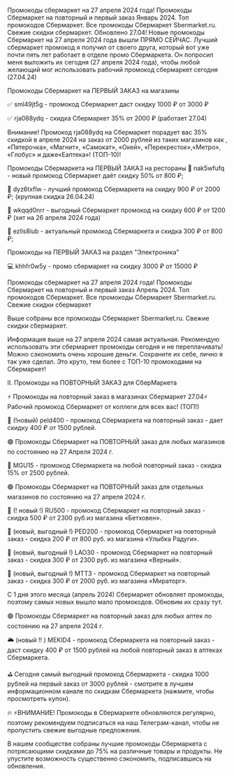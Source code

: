 Промокоды сбермаркет на 27 апреля 2024 года! Промокоды Сбермаркет на повторный и первый заказ Январь 2024. Топ промокодов Сбермаркет. Все промокоды Сбермаркет Sbermarket.ru. Свежие скидки сбермаркет. Обновлено 27.04! Новые промокоды Сбермаркет на 27 апреля 2024 года вышли ПРЯМО СЕЙЧАС. Лучший сбермаркет промокод я получил от своего друга, который вот уже почти пять лет работает в отделе промо Сбермаркета. Он попросил меня выложить их сегодня (27 апреля 2024 года), чтобы любой желающий мог использовать рабочий промокод сбермаркет сегодня (27.04.24)

Промокоды Сбермаркет на ПЕРВЫЙ ЗАКАЗ на магазины

✅ sml49jt5g - промокод Сбермаркет даст скидку 1000 ₽ от 3000 ₽

✅ rja088ydq - скидка Сбермаркет 35% от 2000 ₽ (работает 27.04)

Внимание! Промокод rja088ydq на Сбермаркет порадует вас 35% скидкой в апреле 2024 на заказ от 2000 рублей из таких магазинов как , «Пятерочка», «Магнит», «Самокат», «Окей», «Перекресток»,«Метро», «Глобус» и даже«Еаптека»! (ТОП-10)!

Промокоды Сбермаркета на ПЕРВЫЙ ЗАКАЗ на рестораны
🥯 nak5wfufq - новый промокод Сбермаркет даёт скидку 50% от 800 ₽;

🥣 dyz6txflw - лучший промокод Сбермаркета на скидку 900 ₽ от 2000 ₽; (крупная скидка 26.04.24)

🍣 wkqqd0nrr - выгодный Сбермаркет промокод на скидку 600 ₽ от 1200 ₽ (хит на 26 апреля 2024 года)

🍪 ezlls8iub - актуальный промокод Сбермаркета и скидка 300 ₽ от 800 ₽;

Промокоды на ПЕРВЫЙ ЗАКАЗ на раздел "Электроника"

💻 khhfr0w5y - промо сбермаркет на скидку 3000 ₽ от 15000 ₽

Промокоды сбермаркет на 27 апреля 2024 года! Промокоды Сбермаркет на повторный и первый заказ Апрель 2024. Топ промокодов Сбермаркет. Все промокоды Сбермаркет Sbermarket.ru. Свежие скидки сбермаркет

Выше собраны все промокоды Сбермаркет Sbermarket.ru. Свежие скидки сбермаркет.

Информация выше на 27 апреля 2024 самая актуальная. Рекомендую использовать эти сбермаркет промокоды сегодня и не переплачивать! Можно сэкономить очень хорошие деньги. Сохраните их себе, лично я так уже сделал. Это круто, тем более с ТОП-10 промокодами на Сбермаркет!

II. Промокоды на ПОВТОРНЫЙ ЗАКАЗ для СберМаркета

⚡️ Промокоды на повторный заказ в магазинах Сбермаркет 27.04⚡️ Рабочий промокод Сбермаркет от коллеги для всех вас! (ТОП!)

🌴 (!новый) peld400 - промокод Сбермаркета на повторный заказ - дает скидку 400 ₽ от 1500 рублей.

🟢 Промокоды Сбермаркет на ПОВТОРНЫЙ заказ для любых магазинов по состоянию на 27 Апреля 2024 г.

🌴 MGU15 - промокод Сбермаркета на любой повторный заказ - скидка 15% от 2500 рублей.

🟢 Промокоды Сбермаркет на ПОВТОРНЫЙ заказ для отдельных магазинов по состоянию на 27 апреля 2024 г.

🌴 (! новый !) RU500 - промокод Сбермаркет на повторный заказ - скидка 500 ₽ от 2300 руб.из магазина «Бетховен».

🌴 (новый, выгодный !) PED200 - промокод Сбермаркет на повторный заказ - скидка 200 ₽ от 800 руб. из магазина «Улыбка Радуги».

🌴 (новый, выгодный !) LAO30 - промокод Сбермаркет на повторный заказ - скидка 300 ₽ от 2300 руб. из магазина «Верный».

🌴 (новый, выгодный !) MTT3 - промокод Сбермаркет на повторный заказ - скидка 300 ₽ от 2000 руб. из магазина «Мираторг».

С 1 дня этого месяца (апрель 2024) Сбермаркет обновляет промокоды, поэтому самых новых вышло мало промокодов. Обновим их сразу тут.

🟢 Промокоды Сбермаркет на повторный заказ для любых аптек по состоянию на 27 апреля 2024 г.

🌥 (новый !! ) MEKID4 - промокод Сбермаркета на повторный заказ - даст скидку 400 ₽ от 1500 рублей на любой повторный заказ в аптеках Сбермаркета.

⛳️ Сегодня самый выгодный промокод Сбермаркета - скидка 1000 рублей на первый заказ от 3000 рублей - смотрите в лучшем информационном канале по скидкам Сбермаркета (нажмите, чтобы просмотреть купон).

🔥 ⚡️ВНИМАНИЕ! Промокоды в Сбермаркете обновляются регулярно, поэтому рекомендуем подписаться на наш Телеграм-канал, чтобы не пропустить свежие выгодные предложения.

В нашем сообществе собраны лучшие промокоды Сбермаркета с потрясающими скидками до 75% на различные товары и продукты. Не упустите возможность существенно сэкономить, подписавшись на обновления.
